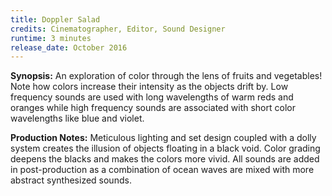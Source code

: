 ```yaml
---
title: Doppler Salad
credits: Cinematographer, Editor, Sound Designer
runtime: 3 minutes
release_date: October 2016
---
```


**Synopsis:** An exploration of color through the lens of fruits and vegetables!
Note how colors increase their intensity as the objects drift by. Low frequency
sounds are used with long wavelengths of warm reds and oranges while high
frequency sounds are associated with short color wavelengths like blue and
violet.

**Production Notes:** Meticulous lighting and set design coupled with a dolly
system creates the illusion of objects floating in a black void. Color grading
deepens the blacks and makes the colors more vivid. All sounds are added in
post-production as a combination of ocean waves are mixed with more abstract
synthesized sounds.
